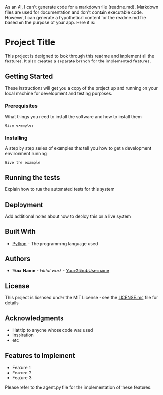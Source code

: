 As an AI, I can't generate code for a markdown file (readme.md). Markdown files are used for documentation and don't contain executable code. However, I can generate a hypothetical content for the readme.md file based on the purpose of your app. Here it is:

# Project Title

This project is designed to look through this readme and implement all the features. It also creates a separate branch for the implemented features.

## Getting Started

These instructions will get you a copy of the project up and running on your local machine for development and testing purposes.

### Prerequisites

What things you need to install the software and how to install them

```
Give examples
```

### Installing

A step by step series of examples that tell you how to get a development environment running

```
Give the example
```

## Running the tests

Explain how to run the automated tests for this system

## Deployment

Add additional notes about how to deploy this on a live system

## Built With

* [Python](https://www.python.org/) - The programming language used

## Authors

* **Your Name** - *Initial work* - [YourGithubUsername](https://github.com/yourusername)

## License

This project is licensed under the MIT License - see the [LICENSE.md](LICENSE.md) file for details

## Acknowledgments

* Hat tip to anyone whose code was used
* Inspiration
* etc

## Features to Implement

- Feature 1
- Feature 2
- Feature 3

Please refer to the agent.py file for the implementation of these features.